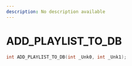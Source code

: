 ```yaml
---
description: No description available 
---
```


# ADD_PLAYLIST_TO_DB

```cpp
int ADD_PLAYLIST_TO_DB(int _Unk0, int _Unk1);
```